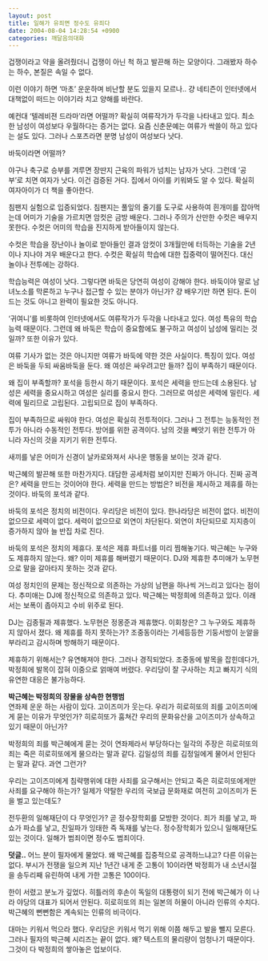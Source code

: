 ```yaml
---
layout: post
title: 일해가 유죄면 정수도 유죄다
date: 2004-08-04 14:28:54 +0900
categories: 깨달음의대화
---
```

겁쟁이라고 약을 올려줬더니 겁쟁이 아닌 척 하고 발끈해 하는 모양이다. 그래봤자 하수는 하수, 본질은 속일 수 없다.    
  
이런 이야기 하면 ‘마초’ 운운하며 비난할 분도 있을지 모르나.. 걍 네티즌이 인터넷에서 대책없이 떠드는 이야기라 치고 양해를 바란다.    
  
예컨대 ‘텔레비젼 드라마’라면 어떨까? 확실히 여류작가가 두각을 나타내고 있다. 최소한 남성이 여성보다 우월하다는 증거는 없다. 요즘 신춘문예는 여류가 싹쓸이 하고 있다는 설도 있다. 그러나 스포츠라면 분명 남성이 여성보다 낫다.    
  
바둑이라면 어떨까?    
  
야구나 축구로 승부를 겨루면 장딴지 근육의 파워가 넘치는 남자가 낫다. 그런데 ‘공부’로 치면 여자가 낫다. 이건 검증된 거다. 집에서 아이를 키워봐도 알 수 있다. 확실히 여자아이가 더 책을 좋아한다.    
  
침팬지 실험으로 입증되었다. 침팬지는 풀잎의 줄기를 도구로 사용하여 흰개미를 잡아먹는데 어미가 기술을 가르치면 암컷은 금방 배운다. 그러나 주의가 산만한 수컷은 배우지 못한다. 수컷은 어미의 학습을 진지하게 받아들이지 않는다.    
  
수컷은 학습을 장난이나 놀이로 받아들인 결과 암컷이 3개월만에 터득하는 기술을 2년이나 지나야 겨우 배운다고 한다. 수컷은 확실히 학습에 대한 집중력이 떨어진다. 대신 놀이나 전투에는 강하다.    
  
학습능력은 여성이 낫다. 그렇다면 바둑은 당연히 여성이 강해야 한다. 바둑이야 말로 남녀노소를 막론하고 누구나 접근할 수 있는 분야가 아닌가? 걍 배우기만 하면 된다. 돈이 드는 것도 아니고 완력이 필요한 것도 아니다. 
  
  
‘귀여니’를 비롯하여 인터넷에서도 여류작가가 두각을 나타내고 있다. 여성 특유의 학습능력 때문이다. 그런데 왜 바둑은 학습이 중요함에도 불구하고 여성이 남성에 밀리는 것일까? 또한 이유가 있다.    
  
여류 기사가 없는 것은 아니지만 여류가 바둑에 약한 것은 사실이다. 특징이 있다. 여성은 바둑을 두되 싸움바둑을 둔다. 왜 여성은 싸우려고만 들까? 집이 부족하기 때문이다.    
  
왜 집이 부족할까? 포석을 등한시 하기 때문이다. 포석은 세력을 만드는데 소용된다. 남성은 세력을 중요시하고 여성은 실리를 중요시 한다. 그러므로 여성은 세력에 밀린다. 세력에 밀리므로 고립된다. 고립되므로 집이 부족하다.    
  
집이 부족하므로 싸워야 한다. 여성은 확실히 전투적이다. 그러나 그 전투는 능동적인 전투가 아니라 수동적인 전투다. 방어를 위한 공격이다. 남의 것을 빼앗기 위한 전투가 아니라 자신의 것을 지키기 위한 전투다.    
  
새끼를 낳은 어미가 신경이 날카로와져서 사나운 행동을 보이는 것과 같다. 
  
  
박근혜의 발끈해 또한 마찬가지다. 대담한 공세처럼 보이지만 진짜가 아니다. 진짜 공격은? 세력을 만드는 것이어야 한다. 세력을 만드는 방법은? 비전을 제시하고 제휴를 하는 것이다. 바둑의 포석과 같다.    
  
바둑의 포석은 정치의 비전이다. 우리당은 비전이 있다. 한나라당은 비전이 없다. 비전이 없으므로 세력이 없다. 세력이 없으므로 외연이 차단된다. 외연이 차단되므로 지지층이 증가하지 않아 늘 반집 차로 진다. 
  
  
바둑의 포석은 정치의 제휴다. 포석은 제휴 파트너를 미리 찜해놓기다. 박근혜는 누구와도 제휴하지 않는다. 왜? 이미 제휴를 해버렸기 때문이다. DJ와 제휴한 추미애가 노무현으로 말을 갈아타지 못하는 것과 같다.    
  
여성 정치인의 문제는 정신적으로 의존하는 가상의 남편을 하나씩 거느리고 있다는 점이다. 추미애는 DJ에 정신적으로 의존하고 있다. 박근혜는 박정희에 의존하고 있다. 이래서는 보폭이 좁아지고 수비 위주로 된다.    
  
DJ는 김종필과 제휴했다. 노무현은 정몽준과 제휴했다. 이회창은? 그 누구와도 제휴하지 않아서 졌다. 왜 제휴를 하지 못하는가? 조중동이라는 기세등등한 기둥서방이 눈알을 부라리고 감시하며 방해하기 때문이다. 
  
  
제휴하기 위해서는? 유연해져야 한다. 그러나 경직되었다. 조중동에 발목을 잡힌데다가, 박정희에 발목이 잡혀 이중으로 얽매여 버렸다. 우리당이 잘 구사하는 치고 빠지기 식의 유연한 대응은 불가능하다.    
  
**박근혜는 박정희의 장물을 상속한 현행범**   
연좌제 운운 하는 사람이 있다. 고이즈미가 웃는다. 우리가 히로히또의 죄를 고이즈미에게 묻는 이유가 무엇인가? 히로히또가 훔쳐간 우리의 문화유산을 고이즈미가 상속하고 있기 때문이 아닌가?    
  
박정희의 죄를 박근혜에게 묻는 것이 연좌제라서 부당하다는 일각의 주장은 히로히또의 죄는 죽은 히로히또에게 물으라는 말과 같다. 김일성의 죄를 김정일에게 물어서 안된다는 말과 같다. 과연 그런가?    
  
우리는 고이즈미에게 침략행위에 대한 사죄를 요구해서는 안되고 죽은 히로히또에게만 사죄를 요구해야 하는가? 일제가 약탈한 우리의 국보급 문화재로 여전히 고이즈미가 돈을 벌고 있는데도?    
  
전두환의 일해재단이 다 무엇인가? 곧 정수장학회를 모방한 것이다. 죄가 죄를 낳고, 파쇼가 파쇼를 낳고, 친일파가 잉태한 즉 독재를 낳는다. 정수장학회가 있으니 일해재단도 있는 것이다. 일해가 범죄이면 정수도 범죄이다.    
  
**덧글..** 어느 분이 필자에게 물었다. 왜 박근혜를 집중적으로 공격하느냐고? 다른 이유는 없다. 부시가 전쟁을 일으켜 지난 1년간 내게 준 고통이 10이라면 박정희가 내 소년시절을 송두리째 유린하여 내게 가한 고통은 100이다.    
  
한이 서렸고 분노가 깊었다. 히틀러의 후손이 독일의 대통령이 되기 전에 박근혜가 이 나라 야당의 대표가 되어서 안된다. 히로히또의 죄는 일본의 허물이 아니라 인류의 수치다.박근혜의 뻔뻔함은 계속되는 인류의 비극이다.    
  
대마는 키워서 먹으라 했다. 우리당은 키워서 먹기 위해 이쯤 해두고 발을 뺄지 모른다. 그러나 필자의 박근혜 시리즈는 끝이 없다. 왜? 텍스트의 물리량이 엄청나기 때문이다. 그것이 다 박정희의 쌓아놓은 업보이다.
